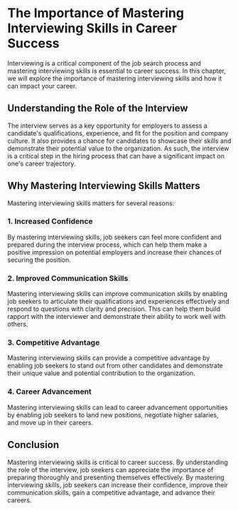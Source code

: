 The Importance of Mastering Interviewing Skills in Career Success
==========================================================================================

Interviewing is a critical component of the job search process and mastering interviewing skills is essential to career success. In this chapter, we will explore the importance of mastering interviewing skills and how it can impact your career.

Understanding the Role of the Interview
---------------------------------------

The interview serves as a key opportunity for employers to assess a candidate's qualifications, experience, and fit for the position and company culture. It also provides a chance for candidates to showcase their skills and demonstrate their potential value to the organization. As such, the interview is a critical step in the hiring process that can have a significant impact on one's career trajectory.

Why Mastering Interviewing Skills Matters
-----------------------------------------

Mastering interviewing skills matters for several reasons:

### 1. Increased Confidence

By mastering interviewing skills, job seekers can feel more confident and prepared during the interview process, which can help them make a positive impression on potential employers and increase their chances of securing the position.

### 2. Improved Communication Skills

Mastering interviewing skills can improve communication skills by enabling job seekers to articulate their qualifications and experiences effectively and respond to questions with clarity and precision. This can help them build rapport with the interviewer and demonstrate their ability to work well with others.

### 3. Competitive Advantage

Mastering interviewing skills can provide a competitive advantage by enabling job seekers to stand out from other candidates and demonstrate their unique value and potential contribution to the organization.

### 4. Career Advancement

Mastering interviewing skills can lead to career advancement opportunities by enabling job seekers to land new positions, negotiate higher salaries, and move up in their careers.

Conclusion
----------

Mastering interviewing skills is critical to career success. By understanding the role of the interview, job seekers can appreciate the importance of preparing thoroughly and presenting themselves effectively. By mastering interviewing skills, job seekers can increase their confidence, improve their communication skills, gain a competitive advantage, and advance their careers.
